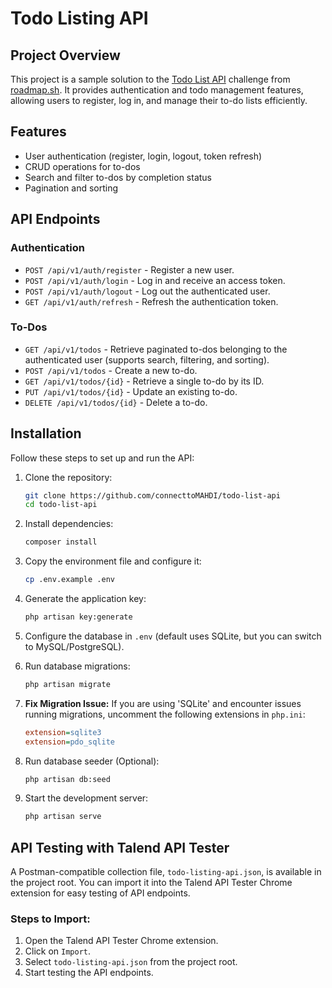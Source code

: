 # Todo Listing API

## Project Overview

This project is a sample solution to the [Todo List API](https://roadmap.sh/projects/todo-list-api) challenge from [roadmap.sh](https://roadmap.sh). It provides authentication and todo management features, allowing users to register, log in, and manage their to-do lists efficiently.

## Features

- User authentication (register, login, logout, token refresh)
- CRUD operations for to-dos
- Search and filter to-dos by completion status
- Pagination and sorting

## API Endpoints

### Authentication

- `POST /api/v1/auth/register` - Register a new user.
- `POST /api/v1/auth/login` - Log in and receive an access token.
- `POST /api/v1/auth/logout` - Log out the authenticated user.
- `GET /api/v1/auth/refresh` - Refresh the authentication token.

### To-Dos

- `GET /api/v1/todos` - Retrieve paginated to-dos belonging to the authenticated user (supports search, filtering, and sorting).
- `POST /api/v1/todos` - Create a new to-do.
- `GET /api/v1/todos/{id}` - Retrieve a single to-do by its ID.
- `PUT /api/v1/todos/{id}` - Update an existing to-do.
- `DELETE /api/v1/todos/{id}` - Delete a to-do.

## Installation

Follow these steps to set up and run the API:

1. Clone the repository:

   ```sh
   git clone https://github.com/connecttoMAHDI/todo-list-api
   cd todo-list-api
   ```

2. Install dependencies:

   ```sh
   composer install
   ```

3. Copy the environment file and configure it:

   ```sh
   cp .env.example .env
   ```

4. Generate the application key:

   ```sh
   php artisan key:generate
   ```

5. Configure the database in `.env` (default uses SQLite, but you can switch to MySQL/PostgreSQL).

6. Run database migrations:

   ```sh
   php artisan migrate
   ```

7. **Fix Migration Issue:**
   If you are using 'SQLite' and encounter issues running migrations, uncomment the following extensions in `php.ini`:

   ```ini
   extension=sqlite3
   extension=pdo_sqlite
   ```

8. Run database seeder (Optional):

   ```sh
   php artisan db:seed
   ```

9. Start the development server:

   ```sh
   php artisan serve
   ```

## API Testing with Talend API Tester

A Postman-compatible collection file, `todo-listing-api.json`, is available in the project root. You can import it into the Talend API Tester Chrome extension for easy testing of API endpoints.

### Steps to Import:

1. Open the Talend API Tester Chrome extension.
2. Click on `Import`.
3. Select `todo-listing-api.json` from the project root.
4. Start testing the API endpoints.

